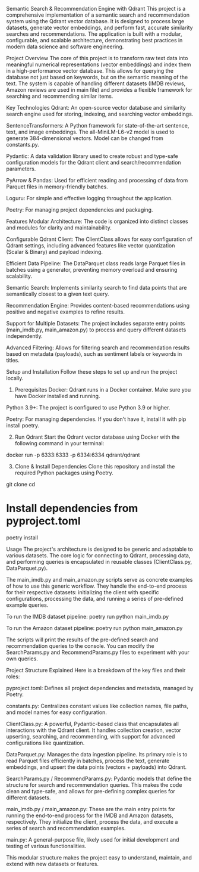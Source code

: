 Semantic Search & Recommendation Engine with Qdrant
This project is a comprehensive implementation of a semantic search and recommendation system using the Qdrant vector database. It is designed to process large datasets, generate vector embeddings, and perform fast, 
accurate similarity searches and recommendations. The application is built with a modular, configurable, and scalable architecture, demonstrating best practices in modern data science and software engineering.

Project Overview
The core of this project is to transform raw text data into meaningful numerical representations (vector embeddings) and index them in a high-performance vector database. 
This allows for querying the database not just based on keywords, but on the semantic meaning of the text. The system is capable of handling different datasets (IMDB reviews, Amazon reviews are used in main file)
and provides a flexible framework for searching and recommending similar items.

Key Technologies
Qdrant: An open-source vector database and similarity search engine used for storing, indexing, and searching vector embeddings.

SentenceTransformers: A Python framework for state-of-the-art sentence, text, and image embeddings. The all-MiniLM-L6-v2 model is used to generate 384-dimensional vectors. Model can be changed from constants.py.

Pydantic: A data validation library used to create robust and type-safe configuration models for the Qdrant client and search/recommendation parameters.

PyArrow & Pandas: Used for efficient reading and processing of data from Parquet files in memory-friendly batches.

Loguru: For simple and effective logging throughout the application.

Poetry: For managing project dependencies and packaging.

Features
Modular Architecture: The code is organized into distinct classes and modules for clarity and maintainability.

Configurable Qdrant Client: The ClientClass allows for easy configuration of Qdrant settings, including advanced features like vector quantization (Scalar & Binary) and payload indexing.

Efficient Data Pipeline: The DataParquet class reads large Parquet files in batches using a generator, preventing memory overload and ensuring scalability.

Semantic Search: Implements similarity search to find data points that are semantically closest to a given text query.

Recommendation Engine: Provides content-based recommendations using positive and negative examples to refine results.

Support for Multiple Datasets: The project includes separate entry points (main_imdb.py, main_amazon.py) to process and query different datasets independently.

Advanced Filtering: Allows for filtering search and recommendation results based on metadata (payloads), such as sentiment labels or keywords in titles.

Setup and Installation
Follow these steps to set up and run the project locally.

1. Prerequisites
Docker: Qdrant runs in a Docker container. Make sure you have Docker installed and running.

Python 3.9+: The project is configured to use Python 3.9 or higher.

Poetry: For managing dependencies. If you don't have it, install it with pip install poetry.

2. Run Qdrant
Start the Qdrant vector database using Docker with the following command in your terminal:

docker run -p 6333:6333 -p 6334:6334 qdrant/qdrant

3. Clone & Install Dependencies
Clone this repository and install the required Python packages using Poetry.

git clone <your-repo-url>
cd <your-repo-name>

# Install dependencies from pyproject.toml
poetry install

Usage
The project's architecture is designed to be generic and adaptable to various datasets. The core logic for connecting to Qdrant, processing data, 
and performing queries is encapsulated in reusable classes (ClientClass.py, DataParquet.py).

The main_imdb.py and main_amazon.py scripts serve as concrete examples of how to use this generic workflow. They handle the end-to-end process for their respective datasets: 
initializing the client with specific configurations, processing the data, and running a series of pre-defined example queries.

To run the IMDB dataset pipeline:
poetry run python main_imdb.py

To run the Amazon dataset pipeline:
poetry run python main_amazon.py

The scripts will print the results of the pre-defined search and recommendation queries to the console. You can modify the SearchParams.py and RecommendParams.py files to experiment with your own queries.

Project Structure Explained
Here is a breakdown of the key files and their roles:

pyproject.toml: Defines all project dependencies and metadata, managed by Poetry.

constants.py: Centralizes constant values like collection names, file paths, and model names for easy configuration.

ClientClass.py: A powerful, Pydantic-based class that encapsulates all interactions with the Qdrant client. It handles collection creation, vector upserting, searching, and recommending, 
with support for advanced configurations like quantization.

DataParquet.py: Manages the data ingestion pipeline. Its primary role is to read Parquet files efficiently in batches, process the text, generate embeddings, 
and upsert the data points (vectors + payloads) into Qdrant.

SearchParams.py / RecommendParams.py: Pydantic models that define the structure for search and recommendation queries. This makes the code clean and type-safe, 
and allows for pre-defining complex queries for different datasets.

main_imdb.py / main_amazon.py: These are the main entry points for running the end-to-end process for the IMDB and Amazon datasets, respectively. They initialize the client, process the data, and execute a series of search and recommendation examples.

main.py: A general-purpose file, likely used for initial development and testing of various functionalities.

This modular structure makes the project easy to understand, maintain, and extend with new datasets or features.
